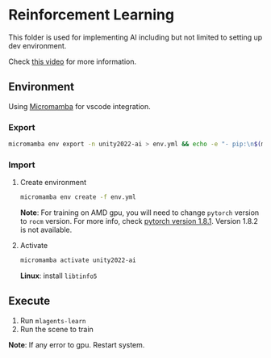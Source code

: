 # Reinforcement Learning
This folder is used for implementing AI including but not limited to setting up dev environment.

Check [this video](https://www.youtube.com/watch?v=zPFU30tbyKs) for more information.

## Environment
Using [Micromamba](https://mamba.readthedocs.io/en/latest/installation/micromamba-installation.html) for vscode integration.

### Export 
```bash
micromamba env export -n unity2022-ai > env.yml && echo -e "- pip:\n$(micromamba run -n unity2022-ai pip freeze | sed 's/^/    - /')" >> env.yml
```

### Import 
1. Create environment
    ```bash
    micromamba env create -f env.yml
    ```

    **Note**: For training on AMD gpu, you will need to change `pytorch` version to `rocm` version. For more info, check [pytorch version 1.8.1](https://pytorch.org/get-started/previous-versions/#v181). Version 1.8.2 is not available.

1. Activate
    ```bash
    micromamba activate unity2022-ai
    ```
    
    **Linux**: install `libtinfo5`

## Execute

1. Run `mlagents-learn`
1. Run the scene to train

**Note**: If any error to gpu. Restart system.